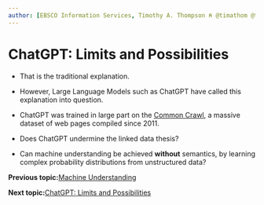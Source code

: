 ```yaml
---
author: [EBSCO Information Services, Timothy A. Thompson ⍝ @timathom @timathom@indieweb.social]
---
```


# ChatGPT: Limits and Possibilities

-   That is the traditional explanation.

-   However, Large Language Models such as ChatGPT have called this explanation into question.

-   ChatGPT was trained in large part on the [Common Crawl](https://commoncrawl.org/), a massive dataset of web pages compiled since 2011.

-   Does ChatGPT undermine the linked data thesis?

-   Can machine understanding be achieved **without** semantics, by learning complex probability distributions from unstructured data?


**Previous topic:**[Machine Understanding](../../day_1/lesson_0/machine_understanding_2.md)

**Next topic:**[ChatGPT: Limits and Possibilities](../../day_1/lesson_0/semantic_web_won.md)

